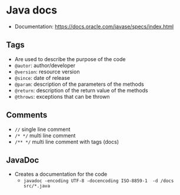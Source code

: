 # Java docs

- Documentation: https://docs.oracle.com/javase/specs/index.html

## Tags

- Are used to describe the purpose of the code
- `@autor`: author/developer
- `@version`: resource version
- `@since`: date of release
- `@param`: description of the parameters of the methods
- `@return`: description of the return value of the methods
- `@throws`: exceptions that can be thrown

## Comments

- `//` single line comment
- `/* */` multi line comment
- `/** */` multi line comment with tags (docs)

## JavaDoc

- Creates a documentation for the code
  - `javadoc -encoding UTF-8 -docencoding ISO-8859-1  -d /docs  src/*.java`
